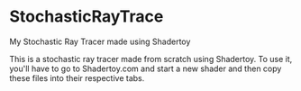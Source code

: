 # StochasticRayTrace
My Stochastic Ray Tracer made using Shadertoy

This is a stochastic ray tracer made from scratch using Shadertoy. To use it, you'll have to go to Shadertoy.com and start a new shader and then copy these files into their respective tabs.
